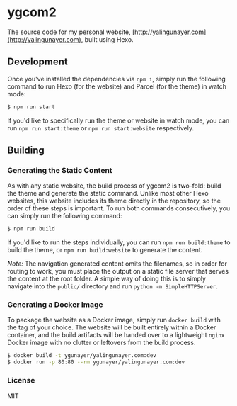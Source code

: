 # ygcom2
The source code for my personal website, [http://yalingunayer.com](http://yalingunayer.com), built using Hexo.

## Development
Once you've installed the dependencies via `npm i`, simply run the following command to run Hexo (for the website) and Parcel (for the theme) in watch mode:

```bash
$ npm run start
```

If you'd like to specifically run the theme or website in watch mode, you can run `npm run start:theme` or `npm run start:website` respectively.

## Building
### Generating the Static Content
As with any static website, the build process of ygcom2 is two-fold: build the theme and generate the static command.  Unlike most other Hexo websites, this website includes its theme directly in the repository, so the order of these steps is important. To run both commands consecutively, you can simply run the following command:

```bash
$ npm run build
```

If you'd like to run the steps individually, you can run `npm run build:theme` to build the theme, or `npm run build:website` to generate the content.

*Note:* The navigation generated content omits the filenames, so in order for routing to work, you must place the output on a static file server that serves the content at the root folder. A simple way of doing this is to simply navigate into the `public/` directory and run `python -m SimpleHTTPServer`.

### Generating a Docker Image
To package the website as a Docker image, simply run `docker build` with the tag of your choice. The website will be built entirely within a Docker container, and the build artifacts will be handed over to a lightweight `nginx` Docker image with no clutter or leftovers from the build process.

```bash
$ docker build -t ygunayer/yalingunayer.com:dev
$ docker run -p 80:80 --rm ygunayer/yalingunayer.com:dev
```

### License
MIT
